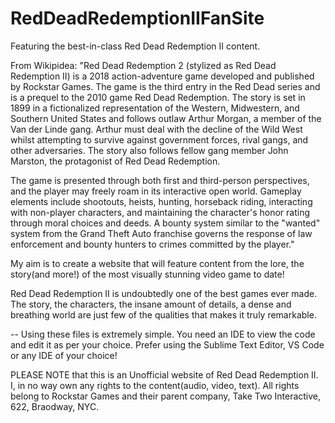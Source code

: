 # RedDeadRedemptionIIFanSite
Featuring the best-in-class Red Dead Redemption II content.

From Wikipidea:
"Red Dead Redemption 2 (stylized as Red Dead Redemption II) is a 2018 action-adventure game developed and published by Rockstar Games. The game is the third entry in the Red Dead series and is a prequel to the 2010 game Red Dead Redemption. The story is set in 1899 in a fictionalized representation of the Western, Midwestern, and Southern United States and follows outlaw Arthur Morgan, a member of the Van der Linde gang. Arthur must deal with the decline of the Wild West whilst attempting to survive against government forces, rival gangs, and other adversaries. The story also follows fellow gang member John Marston, the protagonist of Red Dead Redemption.

The game is presented through both first and third-person perspectives, and the player may freely roam in its interactive open world. Gameplay elements include shootouts, heists, hunting, horseback riding, interacting with non-player characters, and maintaining the character's honor rating through moral choices and deeds. A bounty system similar to the "wanted" system from the Grand Theft Auto franchise governs the response of law enforcement and bounty hunters to crimes committed by the player."

My aim is to create a website that will feature content from the lore, the story(and more!) of the most visually stunning video game to date!

Red Dead Redemption II is undoubtedly one of the best games ever made. The story, the characters, the insane amount of details, a dense and breathing world are just few of the qualities that makes it truly remarkable.

--
Using these files is extremely simple. You need an IDE to view the code and edit it as per your choice. Prefer using the Sublime Text Editor, VS Code or any IDE of your choice!


PLEASE NOTE that this is an Unofficial website of Red Dead Redemption II. I, in no way own any rights to the content(audio, video, text). All rights belong to Rockstar Games and their parent company, Take Two Interactive, 622, Braodway, NYC.
